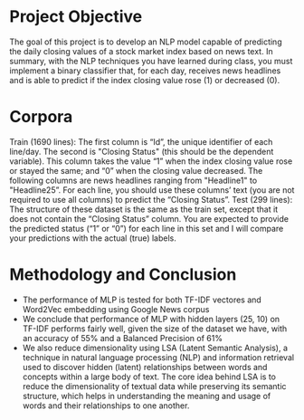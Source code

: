 # Project Objective

The goal of this project is to develop an NLP model capable of predicting the daily closing
values of a stock market index based on news text. In summary, with the NLP techniques
you have learned during class, you must implement a binary classifier that, for each day,
receives news headlines and is able to predict if the index closing value rose (1) or
decreased (0).

# Corpora

Train (1690 lines):
The first column is “Id”, the unique identifier of each line/day. The second is "Closing Status" (this should be the dependent variable). This column takes the value “1” when the index closing value
rose or stayed the same; and “0” when the closing value decreased. The following columns are
news headlines ranging from "Headline1" to "Headline25”. For each line, you should use these
columns’ text (you are not required to use all columns) to predict the “Closing Status”.
Test (299 lines):
The structure of these dataset is the same as the train set, except that it does not contain the “Closing Status” column. You are expected to provide the predicted status (“1” or “0”) for each line in this set and I will compare your predictions with the actual (true) labels.

# Methodology and Conclusion
- The performance of MLP is tested for both TF-IDF vectores and Word2Vec embedding using Google News corpus
- We conclude that performance of MLP with hidden layers (25, 10) on TF-IDF performs fairly well, given the size of the dataset we have, with an accuracy of 55% and a Balanced Precision of 61%
- We also reduce dimensionality using LSA (Latent Semantic Analysis), a technique in natural language processing (NLP) and information retrieval used to discover hidden (latent) relationships between words and concepts within a large body of text. The core idea behind LSA is to reduce the dimensionality of textual data while preserving its semantic structure, which helps in understanding the meaning and usage of words and their relationships to one another.
